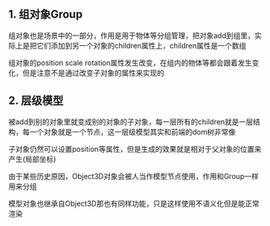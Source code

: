 ## 1. 组对象Group

组对象也是场景中的一部分，作用是用于物体等分组管理，把对象add到组里，实际上是把它们添加到另一个对象的children属性上，children属性是一个数组

组对象的position scale rotation属性发生改变，在组内的物体等都会跟着发生变化，但是注意不是通过改变子对象的属性来实现的

## 2. 层级模型

被add到别的对象里就变成别的对象的子对象，每一层所有的children就是一层结构，每一个对象就是一个节点，这一层级模型其实和前端的dom树非常像

子对象仍然可以设置position等属性，但是生成的效果就是相对于父对象的位置来产生(局部坐标)



由于某些历史原因，Object3D对象会被人当作模型节点使用，作用和Group一样用来分组

模型对象也继承自Object3D那也有同样功能，只是这样使用不语义化但是能正常渲染



